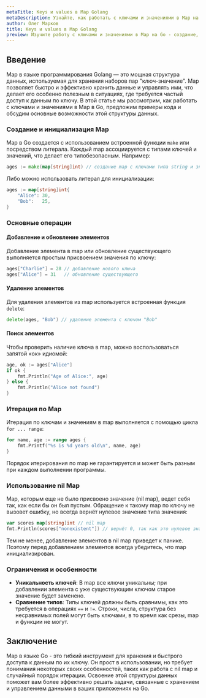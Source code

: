 ```yaml
---
metaTitle: Keys и values в Map Golang
metaDescription: Узнайте, как работать с ключами и значениями в Map на языке программирования Go. Статья включает примеры кода и объяснения ключевых аспектов работы с Map, включая добавление, удаление и поиск данных.
author: Олег Марков
title: Keys и values в Map Golang
preview: Изучите работу с ключами и значениями в Map на Go - создание, добавление, удаление и извлечение данных, а также полезные функции для работы с Map.
---
```


## Введение

Map в языке программирования Golang — это мощная структура данных, используемая для хранения наборов пар "ключ-значение". Map позволяет быстро и эффективно хранить данные и управлять ими, что делает его особенно полезным в ситуациях, где требуется частый доступ к данным по ключу. В этой статье мы рассмотрим, как работать с ключами и значениями в Map в Go, предложим примеры кода и обсудим основные возможности этой структуры данных.

### Создание и инициализация Map

Map в Go создается с использованием встроенной функции `make` или посредством литерала. Каждый map ассоциируется с типами ключей и значений, что делает его типобезопасным. Например:

```go
ages := make(map[string]int) // создание map с ключами типа string и значениями типа int
```

Либо можно использовать литерал для инициализации:

```go
ages := map[string]int{
    "Alice": 30,
    "Bob":   25,
}
```

### Основные операции

#### Добавление и обновление элементов

Добавление элемента в map или обновление существующего выполняется простым присвоением значения по ключу:

```go
ages["Charlie"] = 28 // добавление нового ключа
ages["Alice"] = 31   // обновление существующего
```

#### Удаление элементов

Для удаления элементов из map используется встроенная функция `delete`:

```go
delete(ages, "Bob") // удаление элемента с ключом "Bob"
```

#### Поиск элементов

Чтобы проверить наличие ключа в map, можно воспользоваться запятой «ок» идиомой:

```go
age, ok := ages["Alice"]
if ok {
    fmt.Println("Age of Alice:", age)
} else {
    fmt.Println("Alice not found")
}
```

### Итерация по Map

Итерация по ключам и значениям в map выполняется с помощью цикла `for ... range`:

```go
for name, age := range ages {
    fmt.Printf("%s is %d years old\n", name, age)
}
```

Порядок итерирования по map не гарантируется и может быть разным при каждом выполнении программы.

### Использование nil Map

Map, которым еще не было присвоено значение (nil map), ведет себя так, как если бы он был пустым. Обращение к такому map по ключу не вызовет ошибку, но всегда вернёт нулевое значение типа значения:

```go
var scores map[string]int // nil map
fmt.Println(scores["nonexistent"]) // вернёт 0, так как это нулевое значение для int
```

Тем не менее, добавление элементов в nil map приведет к панике. Поэтому перед добавлением элементов всегда убедитесь, что map инициализирован.

### Ограничения и особенности

- **Уникальность ключей**: В map все ключи уникальны; при добавлении элемента с уже существующим ключом старое значение будет заменено.
- **Сравнение типов**: Типы ключей должны быть сравнимы, как это требуется в операциях `==` и `!=`. Строки, числа, структура без несравнимых полей могут быть ключами, в то время как срезы, map и функции не могут.

## Заключение

Map в языке Go - это гибкий инструмент для хранения и быстрого доступа к данным по их ключу. Он прост в использовании, но требует понимания некоторых своих особенностей, таких как работа с nil map и случайный порядок итерации. Освоение этой структуры данных поможет вам более эффективно решать задачи, связанные с хранением и управлением данными в ваших приложениях на Go.

